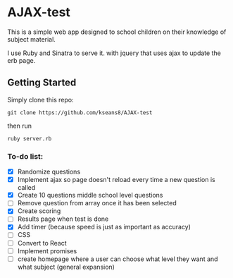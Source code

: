 # AJAX-test
This is a simple web app designed to school children on their knowledge of subject material.

I use Ruby and Sinatra to serve it. with jquery that uses ajax to update the erb page.

## Getting Started
Simply clone this repo:
```
git clone https://github.com/kseans8/AJAX-test
```
then run
```
ruby server.rb
```

### To-do list:
- [x] Randomize questions
- [x] Implement ajax so page doesn't reload every time a new question is called
- [x] Create 10 questions middle school level questions
- [ ] Remove question from array once it has been selected
- [x] Create scoring
- [ ] Results page when test is done
- [x] Add timer (because speed is just as important as accuracy)
- [ ] CSS
- [ ] Convert to React
- [ ] Implement promises
- [ ] create homepage where a user can choose what level they want and what subject (general expansion)
